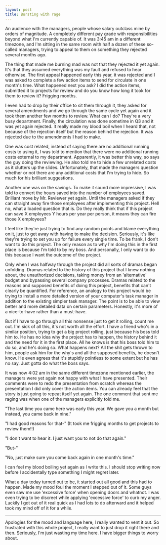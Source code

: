 ```yaml
---
layout: post
title: Bursting with rage
---
```


An audience with the managers, people whose salary outclass mine by orders of magnitude. A completely different pay grade with responsibilities beyond what I'm currently capable of. It was 3:45 am in a different timezone, and I'm sitting in the same room with half a dozen of these so-called managers, trying to appeal to them on something they rejected several months ago.

The thing that made me burning mad was not that they rejected it yet again. It's that they assumed everything was my fault and refused to hear otherwise. The first appeal happened early this year, it was rejected and I was asked to complete a few action items to send for circulate in one month's time. What happened next you ask? I did the action items, submitted it to projects for review and do you know how long it took for them to review it? Frigging months.

I even had to drop by their office to sit them through it, they asked for several amendments and we go through the same cycle yet again and it took them another few months to review. What can I do? They're a very busy department. Finally, the circulation was done sometime in Q3 and it was yet again rejected. It really made my blood boil when I heard that, not because of the rejection itself but the reason behind the rejection. It was rejected due to the amendments I had to make. 

One was cost related, instead of saying there are no additional running costs to using it, I was told to mention that there were no additional running costs external to my department. Apparently, it was better this way, so says the guy doing the reviewing. He also told me to hide a few unrelated costs as it clutters up the slides. Unfortunately, that made the managers question whether or not there are any additional costs that I'm trying to hide. So much for his brilliant suggestions.

Another one was on the savings. To make it sound more impressive, I was told to convert the hours saved into the number of employees saved. Brilliant move by Mr. Reviewer yet again. Until the managers asked if they can straight away fire those employees after implementing this project. Hell no, what a loaded question that is. Do they really think that if this project can save X employees Y hours per year per person, it means they can fire those X employees? 

I feel like they're just trying to find any random points and blame everything on it, just to get away with having to make the decision. Seriously, it's like they're trying to set you up for failure every single time. To be frank, I don't want to do this project. The only reason as to why I'm doing this in the first place is because I'm told to by my boss. And personally, I only want to do this because I want the outcome of the project. 

Only when I was halfway through the project did all sorts of dramas began unfolding. Dramas related to the history of this project that I knew nothing about, the unauthorized decisions, taking money from an 'alternative' budget and bypassing several company processes. Dramas related to the reasons and supposed benefits of doing this project, benefits that can't clearly be quantified. For reference, an analogy to this project would be trying to install a more detailed version of your computer's task manager in addition to the existing simpler task manager. The point is to be able to view better and more detailed data on certain parameters. Honestly, it's more of a nice-to-have rather than a must-have.

But if I have to go through all this nonsense just to get it rolling, count me out. I'm sick of all this, it's not worth all the effort. I have a friend who's in a similar position, trying to get a big project rolling, just because his boss told him to. He has no idea why the project has to happen, the history behind it and the need for it in the first place. All he knows is that his boss told him to do so, and he's doing so. What happens next? All the shit gets thrown to him, people ask him for the why's and all the supposed benefits, he doesn't know. He even agrees that it's stupidly pointless to some extent but he has no say. Just gotta do what the boss says.

It was now 4:02 am in the same different timezone mentioned earlier, the managers were yet again not happy with what I have presented. Their comments were to redo the presentation from scratch whereas the presentation I did only cover the action items. You can already feel that the story is just going to repeat itself yet again. The one comment that sent me raging was when one of the managers explicitly told me. 

"The last time you came here was early this year. We gave you a month but instead, you came back in nine."

"I had good reasons for that-" (It took me frigging months to get projects to review them!!)

"I don't want to hear it. I just want you to not do that again."

"But-"

"No, just make sure you come back again in one month's time."

I can feel my blood boiling yet again as I write this. I should stop writing now before I accidentally type something I might regret later.

What a day today turned out to be, it started out all good and this had to happen. Made my mood foul the moment I stepped out of it. Some guys even saw me use 'excessive force' when opening doors and whatnot. I was even trying to be discreet while applying 'excessive force' to curb my anger. Luckily I got out of it real quick as I had lots to do afterward and it helped took my mind off of it for a while. 

---
Apologies for the mood and language here, I really wanted to vent it out. So frustrated with this whole project, I really want to just drop it right there and then. Seriously, I'm just wasting my time here. I have bigger things to worry about.